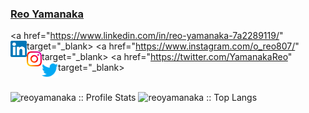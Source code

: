 ### [Reo Yamanaka](https://www.reo-yk.com)

<a href="https://www.linkedin.com/in/reo-yamanaka-7a2289119/" target="_blank>
  <img align="left" width="26px" src="icon/Linkedin.svg" />
</a>
<a href="https://www.instagram.com/o_reo807/" target="_blank>
  <img align="left" width="24px" src="icon/Instagram.svg" />
</a>
<a href="https://twitter.com/YamanakaReo" target="_blank>
  <img align="left" width="26px" src="icon/Twitter.svg" />
</a>
<br>
<br>

<p align="left">
  <img heigth="195" src="https://github-readme-stats.vercel.app/api?username=reoyamanaka&show_icons=true&theme=synthwave" alt="reoyamanaka :: Profile Stats" />
  <img height="195" src="https://github-readme-stats.vercel.app/api/top-langs/?username=reoyamanaka&langs_count=10&theme=synthwave&layout=compact" alt="reoyamanaka :: Top Langs" />
</p